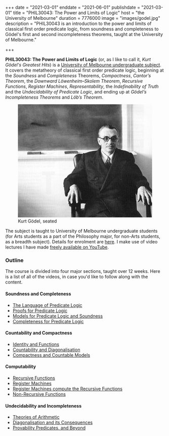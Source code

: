 +++
date = "2021-03-01"
enddate = "2021-06-01"
publishdate = "2021-03-01"
title = "PHIL30043: The Power and Limits of Logic"
host = "the University of Melbourne"
duration = 7776000
image = "images/godel.jpg"
description = "PHIL30043 is an introduction to the power and limits of classical first order predicate logic, from soundness and completeness to G&ouml;del's first and second incompleteness theorems, taught at the University of Melbourne." 

+++

**<span class="caps">PHIL30043</span>: The Power and Limits of Logic** (or, as I like to call it, <em>Kurt G&ouml;del's Greatest Hits</em>) is a [University of Melbourne undergraduate subject](https://handbook.unimelb.edu.au/view/2021/PHIL30043). It covers the metatheory of classical first order predicate logic, beginning at the *Soundness* and *Completeness* Theorems, *Compactness*, *Cantor&rsquo;s Theorem*, the *Downward L&ouml;wenheim&ndash;Skolem Theorem*, *Recursive Functions*, *Register Machines*, *Representability*, the *Indefinability of Truth* and the *Undecidability of Predicate Logic*, and ending up at *G&ouml;del&rsquo;s Incompleteness Theorems* and *L&ouml;b&rsquo;s Theorem*.

<figure>
	<img src="/images/godel.jpg" alt="Kurt Godel, seated">
	<figcaption>Kurt Gödel, seated</figcaption>
</figure>

The subject is taught to University of Melbourne undergraduate students (for Arts students as a part of the Philosophy major, for non-Arts students, as a breadth subject). Details for enrolment are [here](https://handbook.unimelb.edu.au/view/2021/PHIL30043). I make use of video lectures I have made [freely available on YouTube](https://www.youtube.com/playlist?list=PLvROQ_RldgC8KYmkQsF_zKqAXD_Xphr9n).

### Outline

The course is divided into four major sections, taught over 12 weeks. Here is a list of all of the videos, in case you'd like to follow along with the content.

#### Soundness and Completeness

* [The Language of Predicate Logic](https://www.youtube.com/watch?v=qTAcRSnObdw&list=PLvROQ_RldgC8KYmkQsF_zKqAXD_Xphr9n&index=2&t=0s)
* [Proofs for Predicate Logic](https://www.youtube.com/watch?v=JMOTYyHnkt8&list=PLvROQ_RldgC8KYmkQsF_zKqAXD_Xphr9n&index=3&t=0s)
*  [Models for Predicate Logic and Soundness](https://www.youtube.com/watch?v=1p0oTY6I-Yw&list=PLvROQ_RldgC8KYmkQsF_zKqAXD_Xphr9n&index=4&t=0s)
* [Completeness for Predicate Logic](https://www.youtube.com/watch?v=58k6dNrvBoU&list=PLvROQ_RldgC8KYmkQsF_zKqAXD_Xphr9n&index=5&t=0s)

#### Countability and Compactness

* [Identity and Functions](https://www.youtube.com/watch?v=eI-i8jpcd_o&list=PLvROQ_RldgC8KYmkQsF_zKqAXD_Xphr9n&index=6&t=0s)
* [Countability and Diagonalisation](https://www.youtube.com/watch?v=NJgmRvKFGDc&list=PLvROQ_RldgC8KYmkQsF_zKqAXD_Xphr9n&index=7&t=0s)
* [Compactness and Countable Models](https://www.youtube.com/watch?v=f-iTL4wWa8k&list=PLvROQ_RldgC8KYmkQsF_zKqAXD_Xphr9n&index=8&t=0s)

#### Computability
* [Recursive Functions](https://www.youtube.com/watch?v=83zBUpKm0GM&list=PLvROQ_RldgC8KYmkQsF_zKqAXD_Xphr9n&index=9&t=0s)
* [Register Machines](https://www.youtube.com/watch?v=04ol2ZkZuUk&list=PLvROQ_RldgC8KYmkQsF_zKqAXD_Xphr9n&index=10&t=0s)
* [Register Machines compute the Recursive Functions](https://www.youtube.com/watch?v=8rUGLIubpl0&list=PLvROQ_RldgC8KYmkQsF_zKqAXD_Xphr9n&index=11&t=0s)
* [Non-Recursive Functions](https://www.youtube.com/watch?v=olAiZHi4ra0&list=PLvROQ_RldgC8KYmkQsF_zKqAXD_Xphr9n&index=12&t=0s)

#### Undecidability and Incompleteness
* [Theories of Arithmetic](https://www.youtube.com/watch?v=btRjkOm0HFA&list=PLvROQ_RldgC8KYmkQsF_zKqAXD_Xphr9n&index=13&t=0s)
* [Diagonalisation and its Consequences](https://www.youtube.com/watch?v=gxZgiEllHJE&list=PLvROQ_RldgC8KYmkQsF_zKqAXD_Xphr9n&index=14&t=0s)
* [Provability Predicates, and Beyond](https://www.youtube.com/watch?v=3gQWRaXhPWE&list=PLvROQ_RldgC8KYmkQsF_zKqAXD_Xphr9n&index=15&t=0s)


